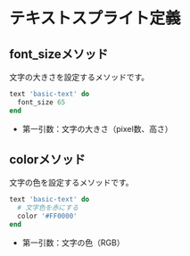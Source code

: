 # テキストスプライト定義

## font_sizeメソッド

文字の大きさを設定するメソッドです。

```ruby
text 'basic-text' do
  font_size 65
end
```

* 第一引数：文字の大きさ（pixel数、高さ）

## colorメソッド

文字の色を設定するメソッドです。

```ruby
text 'basic-text' do
  # 文字色を赤にする
  color '#FF0000'
end
```

* 第一引数：文字の色（RGB）
